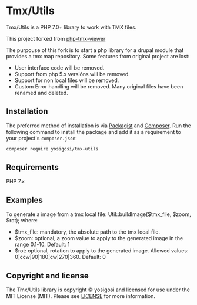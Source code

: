 # Tmx/Utils

Tmx/Utils is a PHP 7.0+ library to work with TMX files.

This project forked from [php-tmx-viewer]

The purpouse of this fork is to start a php library for a drupal module that provides a tmx map repository.
Some features from original project are lost:
 - User interface code will be removed.
 - Support from php 5.x versións will be removed.
 - Support for non local files will be removed.
 - Custom Error handling will be removed.
Many original files have been renamed and deleted.


## Installation

The preferred method of installation is via [Packagist][] and [Composer][]. Run the following command to install the package and add it as a requirement to your project's `composer.json`:

```bash
composer require yosigosi/tmx-utils
```

## Requirements

PHP 7.x

## Examples

To generate a image from a tmx local file:
 Util::buildImage($tmx_file, $zoom, $rot);
where:
 - $tmx_file: mandatory, the absolute path to the tmx local file.
 - $zoom: optional, a zoom value to apply to the generated image in the range 0.1-10. Default: 1
 - $rot: optional, rotation to apply to the generated image. Allowed values: 0|ccw|90|180|cw|270|360. Default: 0

## Copyright and license

The Tmx/Utils library is copyright © yosigosi and licensed for use under the MIT License (MIT). Please see [LICENSE][] for more information.


[source]: https://github.com/yosigosi/tmx-utils
[release]: https://packagist.org/packages/yosigosi/tmx-utils
[license]: https://github.com/yosigosi/tmx-utils/blob/master/LICENSE

[php-tmx-viewer]: https://github.com/sebbu2/php-tmx-viewer

[packagist]: https://packagist.org/
[composer]: http://getcomposer.org/

